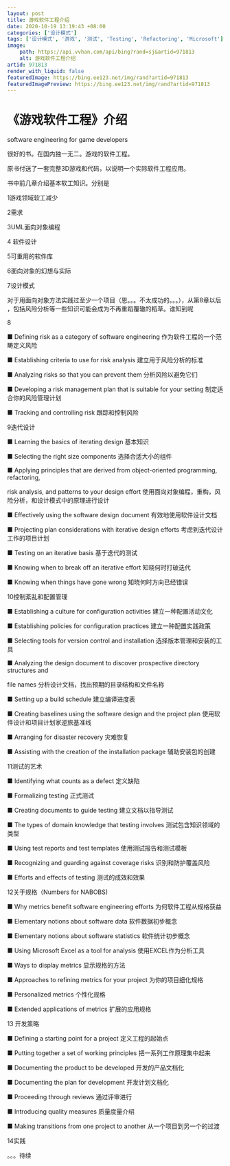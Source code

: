 ```yaml
---
layout: post
title: 游戏软件工程介绍
date: 2020-10-19 13:19:43 +08:00
categories: ['设计模式']
tags: ['设计模式', '游戏', '测试', 'Testing', 'Refactoring', 'Microsoft']
image:
    path: https://api.vvhan.com/api/bing?rand=sj&artid=971813
    alt: 游戏软件工程介绍
artid: 971813
render_with_liquid: false
featuredImage: https://bing.ee123.net/img/rand?artid=971813
featuredImagePreview: https://bing.ee123.net/img/rand?artid=971813
---
```


# 《游戏软件工程》介绍

software engineering for game developers

很好的书。在国内独一无二。游戏的软件工程。
  
原书付送了一套完整3D游戏和代码，以说明一个实际软件工程应用。
  
书中前几章介绍基本软工知识。分别是
  
1游戏领域软工减少
  
2需求
  
3UML面向对象编程
  
4 软件设计
  
5可重用的软件库
  
6面向对象的幻想与实际
  
7设计模式

对于用面向对象方法实践过至少一个项目（恩。。。不太成功的。。。），从第8章以后 ，包括风险分析等一些知识可能会成为不再重蹈覆辙的稻草。谁知到呢

8

■ Defining risk as a category of software engineering 作为软件工程的一个范畴定义风险
  
■ Establishing criteria to use for risk analysis 建立用于风险分析的标准
  
■ Analyzing risks so that you can prevent them 分析风险以避免它们
  
■ Developing a risk management plan that is suitable for your setting 制定适合你的风险管理计划
  
■ Tracking and controlling risk 跟踪和控制风险

9迭代设计

■ Learning the basics of iterating design 基本知识
  
■ Selecting the right size components 选择合适大小的组件
  
■ Applying principles that are derived from object-oriented programming, refactoring,
  
risk analysis, and patterns to your design effort 使用面向对象编程，重构，风险分析，和设计模式中的原理进行设计
  
■ Effectively using the software design document 有效地使用软件设计文档
  
■ Projecting plan considerations with iterative design efforts 考虑到迭代设计工作的项目计划
  
■ Testing on an iterative basis 基于迭代的测试
  
■ Knowing when to break off an iterative effort 知晓何时打破迭代
  
■ Knowing when things have gone wrong 知晓何时方向已经错误

10控制紊乱和配置管理

■ Establishing a culture for configuration activities 建立一种配置活动文化
  
■ Establishing policies for configuration practices 建立一种配置实践政策
  
■ Selecting tools for version control and installation 选择版本管理和安装的工具
  
■ Analyzing the design document to discover prospective directory structures and
  
file names 分析设计文档，找出预期的目录结构和文件名称
  
■ Setting up a build schedule 建立编译进度表
  
■ Creating baselines using the software design and the project plan 使用软件设计和项目计划家逆旅基准线
  
■ Arranging for disaster recovery 灾难恢复
  
■ Assisting with the creation of the installation package 辅助安装包的创建

11测试的艺术

■ Identifying what counts as a defect 定义缺陷
  
■ Formalizing testing 正式测试
  
■ Creating documents to guide testing 建立文档以指导测试
  
■ The types of domain knowledge that testing involves 测试包含知识领域的类型
  
■ Using test reports and test templates 使用测试报告和测试模板
  
■ Recognizing and guarding against coverage risks 识别和防护覆盖风险
  
■ Efforts and effects of testing 测试的成效和效果

12关于规格（Numbers for NABOBS)

■ Why metrics benefit software engineering efforts 为何软件工程从规格获益
  
■ Elementary notions about software data 软件数据初步概念
  
■ Elementary notions about software statistics 软件统计初步概念
  
■ Using Microsoft Excel as a tool for analysis 使用EXCEL作为分析工具
  
■ Ways to display metrics 显示规格的方法
  
■ Approaches to refining metrics for your project 为你的项目细化规格
  
■ Personalized metrics 个性化规格
  
■ Extended applications of metrics 扩展的应用规格

13 开发策略

■ Defining a starting point for a project 定义工程的起始点
  
■ Putting together a set of working principles 把一系列工作原理集中起来
  
■ Documenting the product to be developed 开发的产品文档化
  
■ Documenting the plan for development 开发计划文档化
  
■ Proceeding through reviews 通过评审进行
  
■ Introducing quality measures 质量度量介绍
  
■ Making transitions from one project to another 从一个项目到另一个的过渡

14实践

。。。待续